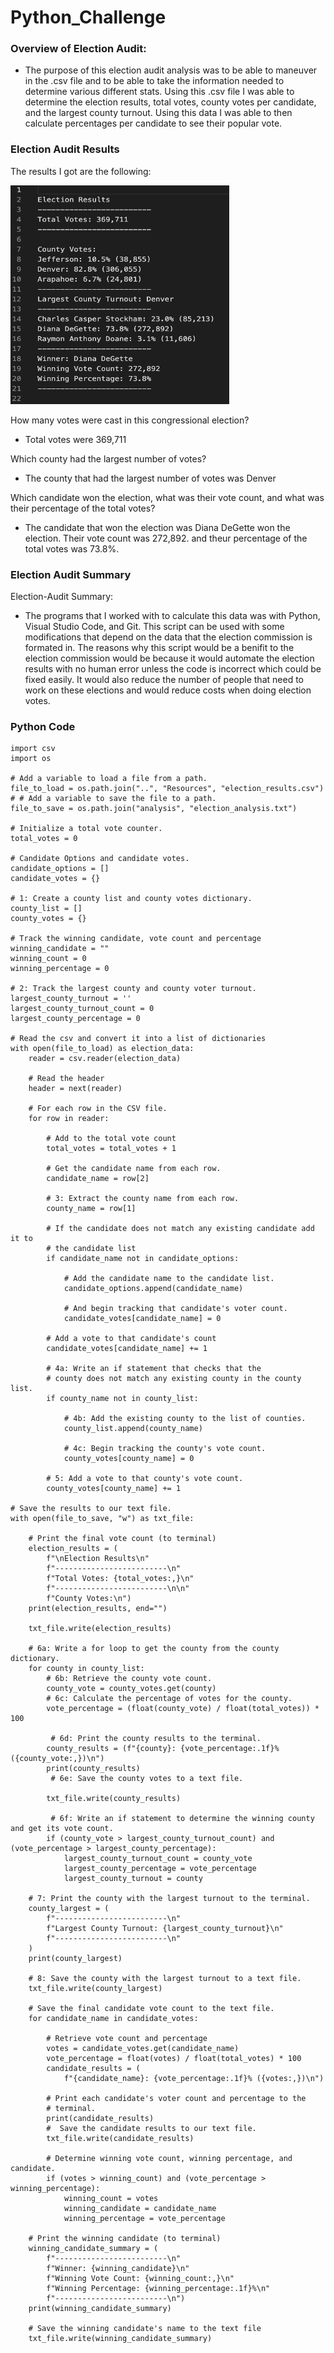 # Python_Challenge
### Overview of Election Audit:

- The purpose of this election audit analysis was to be able to maneuver in the .csv file and to be able to take the information needed to determine various different stats. Using this .csv file I was able to determine the election results, total votes, county votes per candidate, and the largest county turnout. Using this data I was able to then calculate percentages per candidate to see their popular vote. 

### Election Audit Results
The results I got are the following:

<img src="Results.png" style="width: 350px; height: 350px;">

How many votes were cast in this congressional election?
- Total votes were 369,711

Which county had the largest number of votes?
- The county that had the largest number of votes was Denver

Which candidate won the election, what was their vote count, and what was their percentage of the total votes?
- The candidate that won the election was Diana DeGette won the election. Their vote count was 272,892. and theur percentage of the total votes was 73.8%.

### Election Audit Summary

Election-Audit Summary:
- The programs that I worked with to calculate this data was with Python, Visual Studio Code, and Git. This script can be used with some modifications that depend on the data that the election commission is formated in. The reasons why this script would be a benifit to the election commission would be because it would automate the election results with no human error unless the code is incorrect which could be fixed easily. It would also reduce the number of people that need to work on these elections and would reduce costs when doing election votes.

### Python Code
```
import csv
import os

# Add a variable to load a file from a path.
file_to_load = os.path.join("..", "Resources", "election_results.csv")
# # Add a variable to save the file to a path.
file_to_save = os.path.join("analysis", "election_analysis.txt")

# Initialize a total vote counter.
total_votes = 0

# Candidate Options and candidate votes.
candidate_options = []
candidate_votes = {}

# 1: Create a county list and county votes dictionary.
county_list = []
county_votes = {}

# Track the winning candidate, vote count and percentage
winning_candidate = ""
winning_count = 0
winning_percentage = 0

# 2: Track the largest county and county voter turnout.
largest_county_turnout = ''
largest_county_turnout_count = 0
largest_county_percentage = 0

# Read the csv and convert it into a list of dictionaries
with open(file_to_load) as election_data:
    reader = csv.reader(election_data)

    # Read the header
    header = next(reader)

    # For each row in the CSV file.
    for row in reader:

        # Add to the total vote count
        total_votes = total_votes + 1

        # Get the candidate name from each row.
        candidate_name = row[2]

        # 3: Extract the county name from each row.
        county_name = row[1]

        # If the candidate does not match any existing candidate add it to
        # the candidate list
        if candidate_name not in candidate_options:

            # Add the candidate name to the candidate list.
            candidate_options.append(candidate_name)

            # And begin tracking that candidate's voter count.
            candidate_votes[candidate_name] = 0

        # Add a vote to that candidate's count
        candidate_votes[candidate_name] += 1

        # 4a: Write an if statement that checks that the
        # county does not match any existing county in the county list.
        if county_name not in county_list:

            # 4b: Add the existing county to the list of counties.
            county_list.append(county_name)

            # 4c: Begin tracking the county's vote count.
            county_votes[county_name] = 0

        # 5: Add a vote to that county's vote count.
        county_votes[county_name] += 1

# Save the results to our text file.
with open(file_to_save, "w") as txt_file:

    # Print the final vote count (to terminal)
    election_results = (
        f"\nElection Results\n"
        f"-------------------------\n"
        f"Total Votes: {total_votes:,}\n"
        f"-------------------------\n\n"
        f"County Votes:\n")
    print(election_results, end="")

    txt_file.write(election_results)

    # 6a: Write a for loop to get the county from the county dictionary.
    for county in county_list:
        # 6b: Retrieve the county vote count.
        county_vote = county_votes.get(county)
        # 6c: Calculate the percentage of votes for the county.
        vote_percentage = (float(county_vote) / float(total_votes)) * 100 

         # 6d: Print the county results to the terminal.
        county_results = (f"{county}: {vote_percentage:.1f}% ({county_vote:,})\n")
        print(county_results)
         # 6e: Save the county votes to a text file.

        txt_file.write(county_results)

         # 6f: Write an if statement to determine the winning county and get its vote count.
        if (county_vote > largest_county_turnout_count) and (vote_percentage > largest_county_percentage):
            largest_county_turnout_count = county_vote
            largest_county_percentage = vote_percentage
            largest_county_turnout = county

    # 7: Print the county with the largest turnout to the terminal.
    county_largest = (
        f"-------------------------\n"
        f"Largest County Turnout: {largest_county_turnout}\n"
        f"-------------------------\n"
    )
    print(county_largest)

    # 8: Save the county with the largest turnout to a text file.
    txt_file.write(county_largest)

    # Save the final candidate vote count to the text file.
    for candidate_name in candidate_votes:

        # Retrieve vote count and percentage
        votes = candidate_votes.get(candidate_name)
        vote_percentage = float(votes) / float(total_votes) * 100
        candidate_results = (
            f"{candidate_name}: {vote_percentage:.1f}% ({votes:,})\n")

        # Print each candidate's voter count and percentage to the
        # terminal.
        print(candidate_results)
        #  Save the candidate results to our text file.
        txt_file.write(candidate_results)

        # Determine winning vote count, winning percentage, and candidate.
        if (votes > winning_count) and (vote_percentage > winning_percentage):
            winning_count = votes
            winning_candidate = candidate_name
            winning_percentage = vote_percentage

    # Print the winning candidate (to terminal)
    winning_candidate_summary = (
        f"-------------------------\n"
        f"Winner: {winning_candidate}\n"
        f"Winning Vote Count: {winning_count:,}\n"
        f"Winning Percentage: {winning_percentage:.1f}%\n"
        f"-------------------------\n")
    print(winning_candidate_summary)

    # Save the winning candidate's name to the text file
    txt_file.write(winning_candidate_summary)
```
